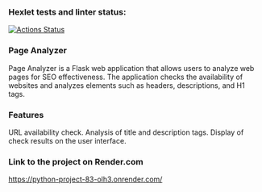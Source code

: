 ### Hexlet tests and linter status:
[![Actions Status](https://github.com/Viacheslav500/python-project-83/actions/workflows/hexlet-check.yml/badge.svg)](https://github.com/Viacheslav500/python-project-83/actions)


### Page Analyzer


Page Analyzer is a Flask web application that allows users to analyze web pages for SEO effectiveness. The application checks the availability of websites and analyzes elements such as headers, descriptions, and H1 tags.

### Features


URL availability check.
Analysis of title and description tags.
Display of check results on the user interface.


### Link to the project on Render.com


https://python-project-83-olh3.onrender.com/
